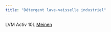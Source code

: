 ```yaml
---
title: "Détergent lave-vaisselle industriel"
---
```


LVM Activ 10L [Meinen](notes/utilisateurs/fournisseurs/Meinen.md) 